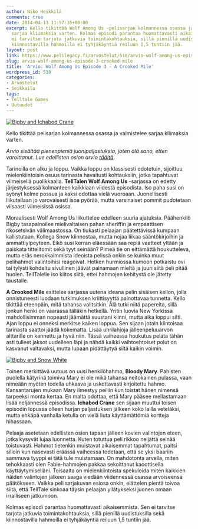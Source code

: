 ```yaml
---
author: Niko Heikkilä
comments: true
date: 2014-04-13 11:57:35+00:00
excerpt: Kello tikittää Wolf Among Us -pelisarjan kolmannessa osassa ja valmistelee
  sarjaa kliimaksia varten. Kolmas episodi parantaa huomattavasti aikaisemmista. Sen
  ei tarvitse tarjota jatkuvia toimintakohtauksia, sillä pienillä uudistuksilla sekä
  kiinnostavilla hahmoilla ei tyhjäkäyntiä reiluun 1,5 tuntiin jää.
layout: post
link: https://www.pelilegacy.fi/arvostelut/518/arvio-wolf-among-us-episode-3-crooked-mile
slug: arvio-wolf-among-us-episode-3-crooked-mile
title: 'Arvio: Wolf Among Us Episode 3 - A Crooked Mile'
wordpress_id: 518
categories:
- Arvostelut
- Seikkailu
tags:
- Telltale Games
- Uutuudet
---
```


[![Bigby and Ichabod Crane](http://www.pelilegacy.fi/wp-content/uploads/2014/04/bigby_and_crane.jpg)](http://www.pelilegacy.fi/wp-content/uploads/2014/04/bigby_and_crane.jpg)





Kello tikittää pelisarjan kolmannessa osassa ja valmistelee sarjaa kliimaksia varten.





_Arvio sisältää pienenpieniä juonipaljastuksia, joten älä sano, etten varoittanut. Lue edellisten osion arvio [täältä](http://www.pelilegacy.fi/arvostelut/256/wolf-among-us-laittaa-pelaajan-miettimaan-tarkasti-valintojensa-seurauksia)._





Tarinoilla on alku ja loppu. Vaikka loppu on klassisesti odotetuin, sijoittuu mielenkiintoisin osuus tarinasta havaitusti kohtauksiin, jotka tapahtuvat viimeisellä puolikkaalla. **TellTalen Wolf Among Us** -sarjassa on edetty järjestyksessä kolmanteen kaikkiaan viidestä episodista. Iso paha susi on syönyt kolme possua ja kaksi odottaa vielä vuoroaan. Juonellisesti liikutellaan jo varovaisesti isoa pyörää, mutta varsinaiset pommit pudotetaan viisaasti viimeisissä osissa.





Moraalisesti Wolf Among Us liikuttelee edelleen suuria ajatuksia. Päähenkilö Bigby tasapainoilee mielivaltaisen pahan sheriffin ja empaattisen rikosetsivän välimaastossa. On tiukasti pelaajan päätettävissä kumpaan kallistutaan. Kollega Snow kiinnostaa, mutta nojaa liikaa sääntökirjoihin ja ammattiylpeyteen. Eikö susi kerran eläessään saa repiä vaatteet yltään ja paiskata tittelitomit sekä tyyt seinään? Pimeä tie on eittämättä houkutteleva, mutta eräs nerokkaimmista ideoista pelissä onkin se kuinka muut pelihahmot valintoihisi reagoivat. Hetken hurmiossa kumoon potkaistu ovi tai tylysti kohdeltu sivullinen jäävät painamaan mieltä ja juuri siitä peli pitää huolen. TellTalelle iso kiitos siitä, ettei hahmojen kehitystä ole jätetty taustalle.





**A Crooked Mile** esittelee sarjassa uutena ideana pelin sisäisen kellon, jolla onnistuneesti luodaan tutkimuksen kriittisyyttä painottavaa tunnetta. Kello tikittää eteenpäin, mitä tahansa valitsitkin. Älä tutki niitä papereita, sillä jonkun henki on vaarassa tälläkin hetkellä. Yritin luovia New Yorkissa mahdollisimman nopeasti jäämättä suustani kiinni, mutta aika loppui silti. Ajan loppu ei onneksi merkitse kaiken loppua. Sen sijaan jotain kiintoisaa tarinasta saattoi jäädä kokematta. Lisää uhrilahjoja jälleenpeluuarvon alttarille on kannettu ja hyvä niin. Tässä vaiheessa houkutus pelata tähän asti tulleet jaksot uudelleen läpi ja nähdä kaikki vaihtoehtoiset polut on kasvanut valtavaksi, mutta lupaan pidättäytyä siitä kaikin voimin.





[![Bigby and Snow White](http://www.pelilegacy.fi/wp-content/uploads/2014/04/bigby_and_snow.jpg)](http://www.pelilegacy.fi/wp-content/uploads/2014/04/bigby_and_snow.jpg)





Toinen merkittävä uutuus on uusi henkilöhahmo, **Bloody Mary**. Pahisten puolella kätyrinä toimiva Mary ei ole mikä tahansa neitokainen pulassa, vaan nimeään myöten todella uhkaava ja uskottavasti kirjoitettu hahmo. Kansantarujen mukaan Mary ilmestyy peiliin kun toistat hänen nimensä tarpeeksi monta kertaa. En malta odottaa, että Mary pääsee mellastamaan lisää neljännessä episodissa. **Ichabod Crane** sen sijaan muuttui toisen episodin lopussa olleen hurjan paljastuksen jälkeen koko lailla veteläksi, mutta ehkäpä vanhalla ketulla on vielä liuta käyttämättömiä kortteja hihassaan.





Pelaaja asetetaan edellisten osien tapaan jälleen kovien valintojen eteen, jotka kysyvät lujaa luonnetta. Kuten totuttua peli rikkoo neljättä seinää toistuvasti. Hahmot tietenkin muistavat aikaisemmat tapahtumat, paitsi silloin kun nasevasti eräässä vaiheessa todetaan, että se yksi baariin sammuva tyyppi ei tätä tule muistamaan. On mahdotonta arvella, miten tehokkaasti olen Fable-hahmojen pakkaa sekoittanut kaoottisella käyttäytymiselläni. Toisaalta on mielenkiintoista spekuloida miten kaikkien näiden valintojen jälkeen saaga viedään viidennessä osassa arvoiseensa päätökseen. Vaikka peli sarjakuvan esiosa onkin, elättelen pientä toivoa siitä, että TellTale sinkoaa täysin pelaajan yllätykseksi juonen omaan irralliseen jatkumoon.





Kolmas episodi parantaa huomattavasti aikaisemmista. Sen ei tarvitse tarjota jatkuvia toimintakohtauksia, sillä pienillä uudistuksilla sekä kiinnostavilla hahmoilla ei tyhjäkäyntiä reiluun 1,5 tuntiin jää.

